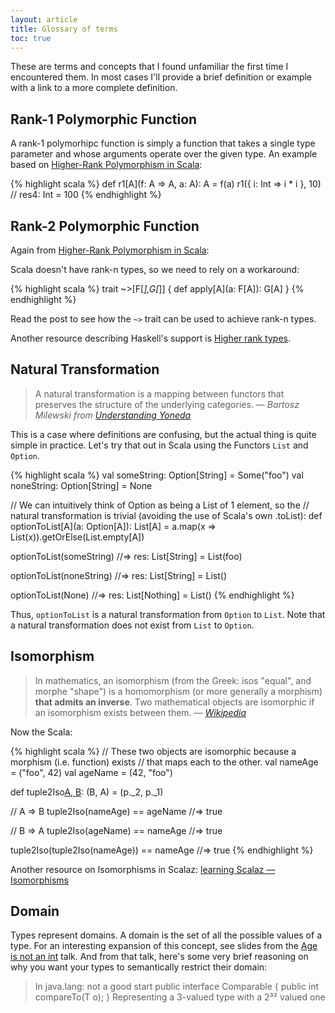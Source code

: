 ```yaml
---
layout: article
title: Glossary of terms
toc: true
---
```


These are terms and concepts that I found unfamiliar the first time I
encountered them. In most cases I'll provide a brief definition or example with
a link to a more complete definition.


## Rank-1 Polymorphic Function

A rank-1 polymorhipc function is simply a function that takes a single type
parameter and whose arguments operate over the given type. An example based on
[Higher-Rank Polymorphism in Scala](https://apocalisp.wordpress.com/2010/07/02/higher-rank-polymorphism-in-scala/):

{% highlight scala %}
def r1[A](f: A => A, a: A): A = f(a)
r1({ i: Int => i * i }, 10)
// res4: Int = 100
{% endhighlight %}

## Rank-2 Polymorphic Function

Again from
[Higher-Rank Polymorphism in Scala](https://apocalisp.wordpress.com/2010/07/02/higher-rank-polymorphism-in-scala/):

Scala doesn't have rank-n types, so we need to rely on a workaround:

{% highlight scala %}
trait ~>[F[_],G[_]] {
  def apply[A](a: F[A]): G[A]
}
{% endhighlight %}

Read the post to see how the `~>` trait can be used to achieve rank-n types.

Another resource describing Haskell's support is
[Higher rank types](http://en.wikibooks.org/wiki/Haskell/Polymorphism#Higher_rank_types).


## Natural Transformation

> A natural transformation is a mapping between functors that preserves the
> structure of the underlying categories.
> — <cite>Bartosz Milewski from [Understanding Yoneda](https://www.fpcomplete.com/user/bartosz/understanding-yoneda)</cite>

This is a case where definitions are confusing, but the actual thing is quite
simple in practice. Let's try that out in Scala using the Functors `List` and
`Option`.

{% highlight scala %}
val someString: Option[String] = Some("foo")
val noneString: Option[String] = None

// We can intuitively think of Option as being a List of 1 element, so the
// natural transformation is trivial (avoiding the use of Scala's own .toList):
def optionToList[A](a: Option[A]): List[A] =
  a.map(x => List(x)).getOrElse(List.empty[A])

optionToList(someString)
//=> res: List[String] = List(foo)

optionToList(noneString)
//=> res: List[String] = List()

optionToList(None)
//=> res: List[Nothing] = List()
{% endhighlight %}

Thus, `optionToList` is a natural transformation from `Option` to `List`. Note
that a natural transformation does not exist from `List` to `Option`.


## Isomorphism

> In mathematics, an isomorphism (from the Greek: isos "equal", and morphe
> "shape") is a homomorphism (or more generally a morphism) **that admits an
> inverse**. Two mathematical objects are isomorphic if an isomorphism exists
> between them.
> — <cite>[Wikipedia](http://en.wikipedia.org/wiki/Isomorphism)

Now the Scala:

{% highlight scala %}
// These two objects are isomorphic because a morphism (i.e. function) exists
// that maps each to the other.
val nameAge = ("foo", 42)
val ageName = (42, "foo")

def tuple2Iso[A, B](p: (A, B)): (B, A) = (p._2, p._1)

// A => B
tuple2Iso(nameAge) == ageName
//=> true

// B => A
tuple2Iso(ageName) == nameAge
//=> true

tuple2Iso(tuple2Iso(nameAge)) == nameAge
//=> true
{% endhighlight %}

Another resource on Isomorphisms in Scalaz:
[learning Scalaz — Isomorphisms](http://eed3si9n.com/learning-scalaz/Isomorphisms.html)

## Domain

Types represent domains. A domain is the set of all the possible values of a type.
For an interesting expansion of this concept, see slides from the [Age is not an
int](http://www.slideshare.net/oxbow_lakes/age-is-not-an-int) talk. And from
that talk, here's some very brief reasoning on why you want your types to
semantically restrict their domain:

> In java.lang: not a good start
> public interface Comparable<T> {
>   public int compareTo(T o);
> }
> Representing a 3-valued type with a 2³² valued one
